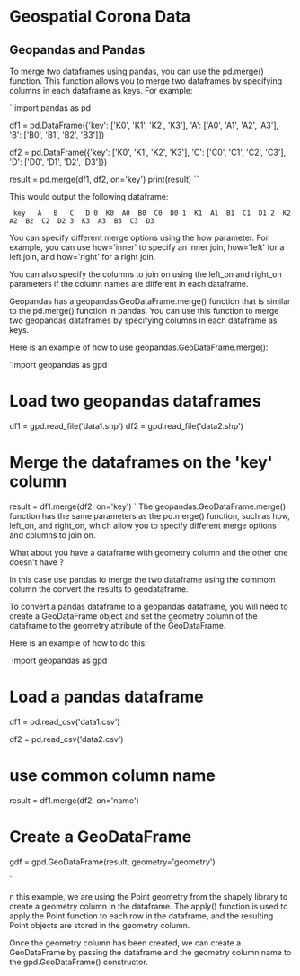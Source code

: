 # Geospatial Corona Data

## Geopandas and Pandas

To merge two dataframes using pandas, you can use the pd.merge() function. This function allows you to merge two dataframes by specifying columns in each dataframe as keys. For example:

``import pandas as pd

df1 = pd.DataFrame({'key': ['K0', 'K1', 'K2', 'K3'],
                     'A': ['A0', 'A1', 'A2', 'A3'],
                     'B': ['B0', 'B1', 'B2', 'B3']})

df2 = pd.DataFrame({'key': ['K0', 'K1', 'K2', 'K3'],
                     'C': ['C0', 'C1', 'C2', 'C3'],
                     'D': ['D0', 'D1', 'D2', 'D3']})

result = pd.merge(df1, df2, on='key')
print(result)
``

This would output the following dataframe:

`  key   A   B   C   D
0  K0  A0  B0  C0  D0
1  K1  A1  B1  C1  D1
2  K2  A2  B2  C2  D2
3  K3  A3  B3  C3  D3
`

You can specify different merge options using the how parameter. For example, you can use how='inner' to specify an inner join, how='left' for a left join, and how='right' for a right join.

You can also specify the columns to join on using the left_on and right_on parameters if the column names are different in each dataframe.

Geopandas has a geopandas.GeoDataFrame.merge() function that is similar to the pd.merge() function in pandas. You can use this function to merge two geopandas dataframes by specifying columns in each dataframe as keys.

Here is an example of how to use geopandas.GeoDataFrame.merge():

`import geopandas as gpd

# Load two geopandas dataframes
df1 = gpd.read_file('data1.shp')
df2 = gpd.read_file('data2.shp')

# Merge the dataframes on the 'key' column
result = df1.merge(df2, on='key')
`
The geopandas.GeoDataFrame.merge() function has the same parameters as the pd.merge() function, such as how, left_on, and right_on, which allow you to specify different merge options and columns to join on.

What about you have a dataframe with geometry column and the other one doesn't have ?

In this case use pandas to merge the two dataframe using the commom column the convert the results to geodataframe.

To convert a pandas dataframe to a geopandas dataframe, you will need to create a GeoDataFrame object and set the geometry column of the dataframe to the geometry attribute of the GeoDataFrame.

Here is an example of how to do this:

`import geopandas as gpd

# Load a pandas dataframe
df1 = pd.read_csv('data1.csv')

df2 = pd.read_csv('data2.csv')

# use common column name

result = df1.merge(df2, on='name')

# Create a GeoDataFrame
gdf = gpd.GeoDataFrame(result, geometry='geometry')

`

n this example, we are using the Point geometry from the shapely library to create a geometry column in the dataframe. The apply() function is used to apply the Point function to each row in the dataframe, and the resulting Point objects are stored in the geometry column.

Once the geometry column has been created, we can create a GeoDataFrame by passing the dataframe and the geometry column name to the gpd.GeoDataFrame() constructor.
